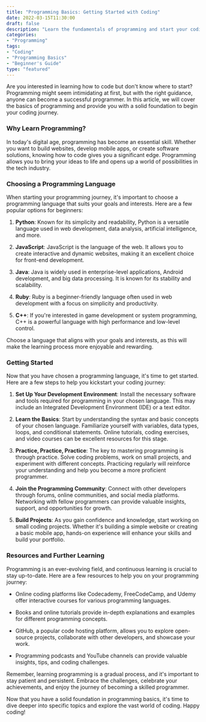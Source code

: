 ```yaml
---
title: "Programming Basics: Getting Started with Coding"
date: 2022-03-15T11:30:00
draft: false
description: "Learn the fundamentals of programming and start your coding journey with this beginner-friendly guide."
categories:
- "Programming"
tags:
- "Coding"
- "Programming Basics"
- "Beginner's Guide"
type: "featured"
---
```


Are you interested in learning how to code but don't know where to start? Programming might seem intimidating at first, but with the right guidance, anyone can become a successful programmer. In this article, we will cover the basics of programming and provide you with a solid foundation to begin your coding journey.

### Why Learn Programming?

In today's digital age, programming has become an essential skill. Whether you want to build websites, develop mobile apps, or create software solutions, knowing how to code gives you a significant edge. Programming allows you to bring your ideas to life and opens up a world of possibilities in the tech industry.

### Choosing a Programming Language

When starting your programming journey, it's important to choose a programming language that suits your goals and interests. Here are a few popular options for beginners:

1. **Python**: Known for its simplicity and readability, Python is a versatile language used in web development, data analysis, artificial intelligence, and more.

2. **JavaScript**: JavaScript is the language of the web. It allows you to create interactive and dynamic websites, making it an excellent choice for front-end development.

3. **Java**: Java is widely used in enterprise-level applications, Android development, and big data processing. It is known for its stability and scalability.

4. **Ruby**: Ruby is a beginner-friendly language often used in web development with a focus on simplicity and productivity.

5. **C++**: If you're interested in game development or system programming, C++ is a powerful language with high performance and low-level control.

Choose a language that aligns with your goals and interests, as this will make the learning process more enjoyable and rewarding.

### Getting Started

Now that you have chosen a programming language, it's time to get started. Here are a few steps to help you kickstart your coding journey:

1. **Set Up Your Development Environment**: Install the necessary software and tools required for programming in your chosen language. This may include an Integrated Development Environment (IDE) or a text editor.

2. **Learn the Basics**: Start by understanding the syntax and basic concepts of your chosen language. Familiarize yourself with variables, data types, loops, and conditional statements. Online tutorials, coding exercises, and video courses can be excellent resources for this stage.

3. **Practice, Practice, Practice**: The key to mastering programming is through practice. Solve coding problems, work on small projects, and experiment with different concepts. Practicing regularly will reinforce your understanding and help you become a more proficient programmer.

4. **Join the Programming Community**: Connect with other developers through forums, online communities, and social media platforms. Networking with fellow programmers can provide valuable insights, support, and opportunities for growth.

5. **Build Projects**: As you gain confidence and knowledge, start working on small coding projects. Whether it's building a simple website or creating a basic mobile app, hands-on experience will enhance your skills and build your portfolio.

### Resources and Further Learning

Programming is an ever-evolving field, and continuous learning is crucial to stay up-to-date. Here are a few resources to help you on your programming journey:

- Online coding platforms like Codecademy, FreeCodeCamp, and Udemy offer interactive courses for various programming languages.

- Books and online tutorials provide in-depth explanations and examples for different programming concepts.

- GitHub, a popular code hosting platform, allows you to explore open-source projects, collaborate with other developers, and showcase your work.

- Programming podcasts and YouTube channels can provide valuable insights, tips, and coding challenges.

Remember, learning programming is a gradual process, and it's important to stay patient and persistent. Embrace the challenges, celebrate your achievements, and enjoy the journey of becoming a skilled programmer.

Now that you have a solid foundation in programming basics, it's time to dive deeper into specific topics and explore the vast world of coding. Happy coding!
